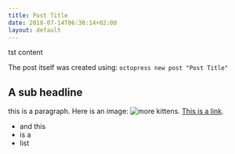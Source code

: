 ```yaml
---
title: Post Title
date: 2018-07-14T06:38:14+02:00
layout: default 
---
```


tst content

The post itself was created using: `octopress new post "Post Title"`

## A sub headline

this is a paragraph. 
Here is an image: 
![more kittens](http://placekitten.com/g/200/200). 
[This is a link](http://www.nyan.cat/).

- and this
- is a
- list


